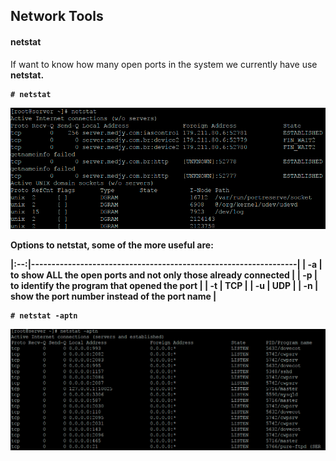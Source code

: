 ## Network Tools

#### netstat
<p>If want to know how many open ports in the system we currently have use <strong>netstat<strong>.</p>

```
# netstat
```

![netstat](https://github.com/ThiagoMartinsdeMelo/Linux/blob/master/img/network/netstat.png)

Options to netstat, some of the more useful are: 

|:--:|-----------------------------------------------------------------|
| -a | to show ALL the open ports and not only those already connected |
| -p | to identify the program that opened the port                    |
| -t | TCP                                                             |
| -u | UDP                                                             |
| -n | show the port number instead of the port name                   |

```
# netstat -aptn
```

![netstat](https://github.com/ThiagoMartinsdeMelo/Linux/blob/master/img/network/netstat2.png)




